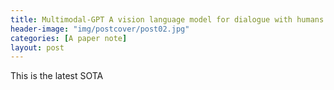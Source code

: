 ```yaml
---
title: Multimodal-GPT A vision language model for dialogue with humans
header-image: "img/postcover/post02.jpg"
categories: [A paper note]
layout: post
---
```




This is the latest SOTA

